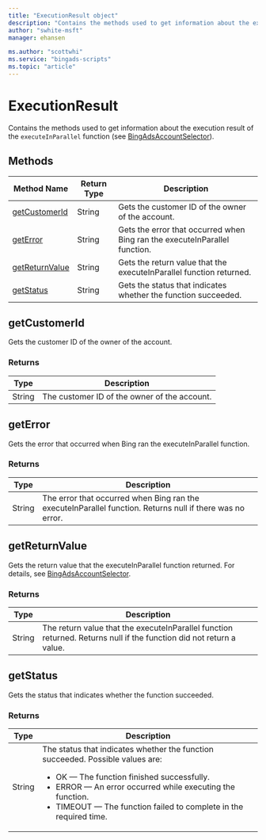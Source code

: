 ```yaml
---
title: "ExecutionResult object"
description: "Contains the methods used to get information about the execution results of the executeInParallel functions."
author: "swhite-msft"
manager: ehansen

ms.author: "scottwhi"
ms.service: "bingads-scripts"
ms.topic: "article"
---
```


# ExecutionResult

Contains the methods used to get information about the execution result of the `executeInParallel` function (see [BingAdsAccountSelector](./BingAdsAccountSelector.md)).


## Methods
|Method Name|Return Type|Description|
|-|-|-
[getCustomerId](#getcustomerid)|String|Gets the customer ID of the owner of the account.
[getError](#geterror)|String|Gets the error that occurred when Bing ran the executeInParallel function.
[getReturnValue](#getreturnvalue)|String|Gets the return value that the executeInParallel function returned.
[getStatus](#getstatus)|String|Gets the status that indicates whether the function succeeded.


## <a name="getcustomerid"></a>getCustomerId
Gets the customer ID of the owner of the account.

### Returns
|Type|Description|
|-|-
String|The customer ID of the owner of the account.


## <a name="geterror"></a>getError
Gets the error that occurred when Bing ran the executeInParallel function.

### Returns
|Type|Description|
|-|-
String|The error that occurred when Bing ran the executeInParallel function. Returns null if there was no error.


## <a name="getreturnvalue"></a>getReturnValue
Gets the return value that the executeInParallel function returned. For details, see [BingAdsAccountSelector](./BingAdsAccountSelector.md).

### Returns
|Type|Description|
|-|-
String|The return value that the executeInParallel function returned. Returns null if the function did not return a value.


## <a name="getStatus"></a>getStatus
Gets the status that indicates whether the function succeeded.

### Returns
|Type|Description|
|-|-
String|The status that indicates whether the function succeeded. Possible values are:<ul><li>OK &mdash; The function finished successfully.</li><li>ERROR &mdash; An error occurred while executing the function.</li><li>TIMEOUT &mdash; The function failed to complete in the required time.

